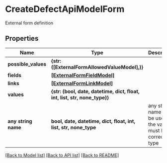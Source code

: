 # CreateDefectApiModelForm

External form definition

## Properties
Name | Type | Description | Notes
------------ | ------------- | ------------- | -------------
**possible_values** | **{str: ([ExternalFormAllowedValueModel],)}** |  | 
**fields** | [**[ExternalFormFieldModel]**](ExternalFormFieldModel.md) |  | 
**links** | [**[ExternalFormLinkModel]**](ExternalFormLinkModel.md) |  | 
**values** | **{str: (bool, date, datetime, dict, float, int, list, str, none_type)}** |  | 
**any string name** | **bool, date, datetime, dict, float, int, list, str, none_type** | any string name can be used but the value must be the correct type | [optional]

[[Back to Model list]](../README.md#documentation-for-models) [[Back to API list]](../README.md#documentation-for-api-endpoints) [[Back to README]](../README.md)


